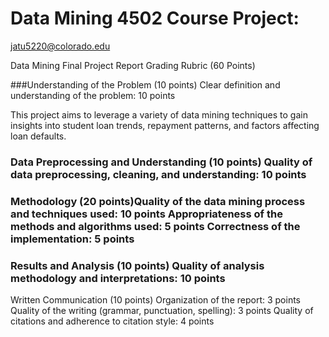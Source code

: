 # Data Mining 4502 Course Project:
jatu5220@colorado.edu


Data Mining Final Project Report Grading Rubric (60 Points)

###Understanding of the Problem (10 points) Clear definition and understanding of the problem: 10 points

This project aims to leverage a variety of data mining techniques to gain insights into student loan trends, repayment patterns, and factors affecting loan defaults.

### Data Preprocessing and Understanding (10 points) Quality of data preprocessing, cleaning, and understanding: 10 points 

### Methodology (20 points)Quality of the data mining process and techniques used: 10 points Appropriateness of the methods and algorithms used: 5 points Correctness of the implementation: 5 points

### Results and Analysis (10 points) Quality of analysis methodology and interpretations: 10 points

Written Communication (10 points)
Organization of the report: 3 points
Quality of the writing (grammar, punctuation, spelling): 3 points
Quality of citations and adherence to citation style: 4 points
